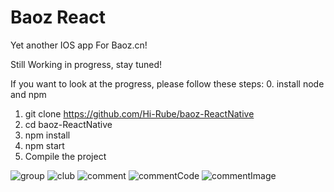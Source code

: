 # Baoz React

Yet another IOS app For Baoz.cn!

Still Working in progress, stay tuned!

If you want to look at the progress, please follow these steps:
0. install node and npm

1. git clone https://github.com/Hi-Rube/baoz-ReactNative
2. cd baoz-ReactNative
3. npm install
4. npm start
5. Compile the project

![group](https://github.com/Hi-Rube/baoz-ReactNative/Images/group.png)
![club](https://github.com/Hi-Rube/baoz-ReactNative/Images/club.png)
![comment](https://github.com/Hi-Rube/baoz-ReactNative/Images/comment.png)
![commentCode](https://github.com/Hi-Rube/baoz-ReactNative/Images/commentCode.png)
![commentImage](https://github.com/Hi-Rube/baoz-ReactNative/Images/commentImage.png)


